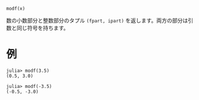 ```
modf(x)
```

数の小数部分と整数部分のタプル `(fpart, ipart)` を返します。両方の部分は引数と同じ符号を持ちます。

# 例

```jldoctest
julia> modf(3.5)
(0.5, 3.0)

julia> modf(-3.5)
(-0.5, -3.0)
```
